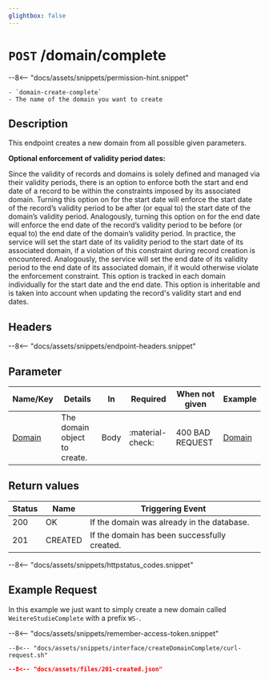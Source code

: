 ```yaml
---
glightbox: false
---
```


# `POST` /domain/complete

--8<-- "docs/assets/snippets/permission-hint.snippet"

    - `domain-create-complete`
    - The name of the domain you want to create

## Description

This endpoint creates a new domain from all possible given parameters.

**Optional enforcement of validity period dates:** 

Since the validity of records and domains is solely defined and
managed via their validity periods, there is an option to enforce both the start and end date of a record to be within
the constraints imposed by its associated domain. Turning this option on for the start date will enforce the start date
of the record’s validity period to be after (or equal to) the start date of the domain’s validity period. Analogously,
turning this option on for the end date will enforce the end date of the record’s validity period to be before (or equal
to) the end date of the domain’s validity period. In practice, the service will set the start date of its validity
period to the start date of its associated domain, if a violation of this constraint during record creation is
encountered. Analogously, the service will set the end date of its validity period to the end date of its associated
domain, if it would otherwise violate the enforcement constraint. This option is tracked in each domain individually for
the start date and the end date. This option is inheritable and is taken into account when updating the record's
validity start and end dates.

## Headers

--8<-- "docs/assets/snippets/endpoint-headers.snippet"

## Parameter

| Name/Key                                          | Details                      | In   | Required         | When not given  | Example                                                    |
|---------------------------------------------------|------------------------------|------|------------------|-----------------|------------------------------------------------------------|
| [Domain](/interfaces/objects/domain-object/) | The domain object to create. | Body | :material-check: | 400 BAD REQUEST | [Domain](/interfaces/objects/domain-object/#examples) |

## Return values

| Status | Name    | Triggering Event                             |
|--------|---------|----------------------------------------------|
| 200    | OK      | If the domain was already in the database.   |
| 201    | CREATED | If the domain has been successfully created. |
--8<-- "docs/assets/snippets/httpstatus_codes.snippet"

## Example Request

In this example we just want to simply create a new domain called `WeitereStudieComplete` with a prefix `WS-`.

--8<-- "docs/assets/snippets/remember-access-token.snippet"

```shell title="Example Request with curl"
--8<-- "docs/assets/snippets/interface/createDomainComplete/curl-request.sh"
```

```json title="Successful (201 Created) Reponse Content"
--8<-- "docs/assets/files/201-created.json"
```
